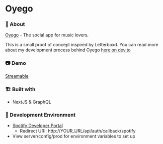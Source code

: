 # Oyego

### :beginner: About

[Oyego](https://oyego.herokuapp.com/) - The social app for music lovers.

This is a small proof of concept inspired by Letterboxd. You can read more about my development process behind Oyego [here on dev.to](https://dev.to/jwaang/side-project-2-oyego-190n)

### :camera: Demo

[Streamable](https://streamable.com/5f5v7s)

### :building_construction: Built with

- NextJS & GraphQL

### :nut_and_bolt: Development Environment

- [Spotify Developer Portal](https://developer.spotify.com/dashboard/applications)
  - Redirect URI: http://YOUR_URL/api/auth/callback/spotify
- View server/config/prod for environment variables to set up
